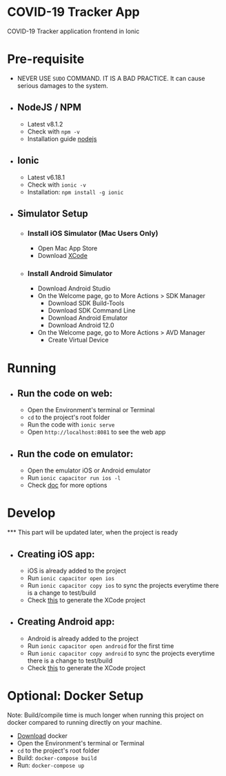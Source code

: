 # COVID-19 Tracker App
COVID-19 Tracker application frontend in Ionic

# Pre-requisite

- NEVER USE `SUDO` COMMAND. IT IS A BAD PRACTICE. It can cause serious damages to the system.
- NodeJS / NPM
  - 
    - Latest v8.1.2
    - Check with `npm -v`
    - Installation guide [nodejs](https://nodejs.org/en/download/)
- Ionic
  - 
    - Latest v6.18.1
    - Check with `ionic -v`
    - Installation: `npm install -g ionic`
- Simulator Setup
  - 
    - ### Install iOS Simulator (Mac Users Only)
      - Open Mac App Store
      - Download [XCode](https://apps.apple.com/us/app/xcode/id497799835?mt=12)
    - ### Install Android Simulator
      - Download Android Studio
      - On the Welcome page, go to More Actions > SDK Manager
        - Download SDK Build-Tools
        - Download SDK Command Line
        - Download Android Emulator
        - Download Android 12.0
      - On the Welcome page, go to More Actions > AVD Manager
        - Create Virtual Device

# Running
- Run the code on web:
  - 
    - Open the Environment's terminal or Terminal
    - `cd` to the project's root folder
    - Run the code with `ionic serve`
    - Open `http://localhost:8081` to see the web app
- Run the code on emulator:
  - 
    - Open the emulator iOS or Android emulator
    - Run `ionic capacitor run ios -l`
    - Check [doc](https://ionicframework.com/docs/cli/commands/capacitor-run) for more options
  
# Develop
*** This part will be updated later, when the project is ready
- Creating iOS app:
  - 
    - iOS is already added to the project
    - Run `ionic capacitor open ios`
    - Run `ionic capacitor copy ios` to sync the projects everytime there is a change to test/build
    - Check [this](https://ionicframework.com/docs/developing/ios) to generate the XCode project
- Creating Android app:
  - 
    - Android is already added to the project
    - Run `ionic capacitor open android` for the first time
    - Run `ionic capacitor copy android` to sync the projects everytime there is a change to test/build
    - Check [this](https://ionicframework.com/docs/developing/android) to generate the XCode project

# Optional: Docker Setup
Note: Build/compile time is much longer when running this project on docker compared to running directly on your machine.
- [Download](https://docs.docker.com/get-docker) docker
- Open the Environment's terminal or Terminal
- `cd` to the project's root folder
- Build: `docker-compose build`
- Run: `docker-compose up`